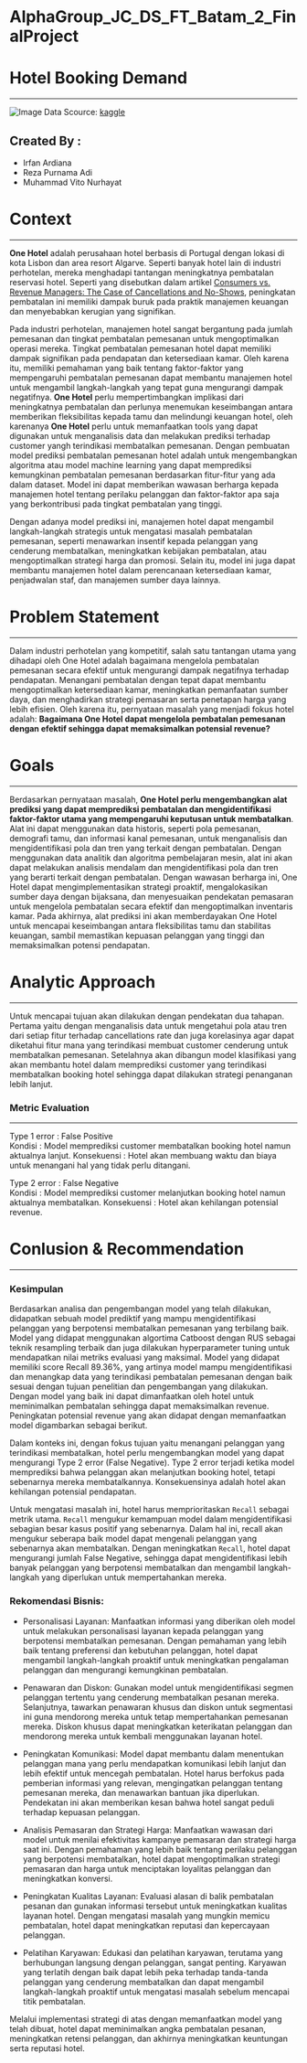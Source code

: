 # AlphaGroup_JC_DS_FT_Batam_2_FinalProject
# Hotel Booking Demand
---
![Image](https://cf.bstatic.com/xdata/images/hotel/max1280x900/451160074.jpg?k=9370b6a1c98ecb5b5dea7c3eb1b8b59365b28af4617df57a57fd9f08b22aa084&o=&hp=1)
Data Scource: [kaggle](https://www.kaggle.com/datasets/jessemostipak/hotel-booking-demand/code?datasetId=511638&sortBy=voteCount) 
## Created By : 
-   Irfan Ardiana
-   Reza Purnama Adi
-   Muhammad Vito Nurhayat

# Context 
---
__One Hotel__ adalah perusahaan hotel berbasis di Portugal dengan lokasi di kota Lisbon dan area resort Algarve. Seperti banyak hotel lain di industri perhotelan, mereka menghadapi tantangan meningkatnya pembatalan reservasi hotel. Seperti yang disebutkan dalam artikel [Consumers vs. Revenue Managers: The Case of Cancellations and No-Shows](https://www.bu.edu/bhr/2021/06/29/consumers-vs-revenue-managers-the-case-of-cancelations-and-no-shows/), peningkatan pembatalan ini memiliki dampak buruk pada praktik manajemen keuangan dan menyebabkan kerugian yang signifikan.

Pada industri perhotelan, manajemen hotel sangat bergantung pada jumlah pemesanan dan tingkat pembatalan pemesanan untuk mengoptimalkan operasi mereka. Tingkat pembatalan pemesanan hotel dapat memiliki dampak signifikan pada pendapatan dan ketersediaan kamar. Oleh karena itu, memiliki pemahaman yang baik tentang faktor-faktor yang mempengaruhi pembatalan pemesanan dapat membantu manajemen hotel untuk mengambil langkah-langkah yang tepat guna mengurangi dampak negatifnya. __One Hotel__ perlu mempertimbangkan implikasi dari meningkatnya pembatalan dan perlunya menemukan keseimbangan antara memberikan fleksibilitas kepada tamu dan melindungi keuangan hotel, oleh karenanya __One Hotel__ perlu untuk memanfaatkan tools yang dapat digunakan untuk menganalisis data dan melakukan prediksi terhadap customer yangh terindikasi membatalkan pemesanan. Dengan pembuatan model prediksi pembatalan pemesanan hotel adalah untuk mengembangkan algoritma atau model machine learning yang dapat memprediksi kemungkinan pembatalan pemesanan berdasarkan fitur-fitur yang ada dalam dataset. Model ini dapat memberikan wawasan berharga kepada manajemen hotel tentang perilaku pelanggan dan faktor-faktor apa saja yang berkontribusi pada tingkat pembatalan yang tinggi.

Dengan adanya model prediksi ini, manajemen hotel dapat mengambil langkah-langkah strategis untuk mengatasi masalah pembatalan pemesanan, seperti menawarkan insentif kepada pelanggan yang cenderung membatalkan, meningkatkan kebijakan pembatalan, atau mengoptimalkan strategi harga dan promosi. Selain itu, model ini juga dapat membantu manajemen hotel dalam perencanaan ketersediaan kamar, penjadwalan staf, dan manajemen sumber daya lainnya.

# Problem Statement
---
Dalam industri perhotelan yang kompetitif, salah satu tantangan utama yang dihadapi oleh One Hotel adalah bagaimana mengelola pembatalan pemesanan secara efektif untuk mengurangi dampak negatifnya terhadap pendapatan. Menangani pembatalan dengan tepat dapat membantu mengoptimalkan ketersediaan kamar, meningkatkan pemanfaatan sumber daya, dan menghadirkan strategi pemasaran serta penetapan harga yang lebih efisien. Oleh karena itu, pernyataan masalah yang menjadi fokus hotel adalah: __Bagaimana One Hotel dapat mengelola pembatalan pemesanan dengan efektif sehingga dapat memaksimalkan potensial revenue?__

# Goals
---
Berdasarkan pernyataan masalah, __One Hotel perlu mengembangkan alat prediksi yang dapat memprediksi pembatalan dan mengidentifikasi faktor-faktor utama yang mempengaruhi keputusan untuk membatalkan__. Alat ini dapat menggunakan data historis, seperti pola pemesanan, demografi tamu, dan informasi kanal pemesanan, untuk menganalisis dan mengidentifikasi pola dan tren yang terkait dengan pembatalan. Dengan menggunakan data analitik dan algoritma pembelajaran mesin, alat ini akan dapat melakukan analisis mendalam dan mengidentifikasi pola dan tren yang berarti terkait dengan pembatalan. Dengan wawasan berharga ini, One Hotel dapat mengimplementasikan strategi proaktif, mengalokasikan sumber daya dengan bijaksana, dan menyesuaikan pendekatan pemasaran untuk mengelola pembatalan secara efektif dan mengoptimalkan inventaris kamar. Pada akhirnya, alat prediksi ini akan memberdayakan One Hotel untuk mencapai keseimbangan antara fleksibilitas tamu dan stabilitas keuangan, sambil memastikan kepuasan pelanggan yang tinggi dan memaksimalkan potensi pendapatan.

# Analytic Approach
---
Untuk mencapai tujuan akan dilakukan dengan pendekatan dua tahapan. Pertama yaitu dengan menganalisis data untuk mengetahui pola atau tren dari setiap fitur terhadap cancellations rate dan juga korelasinya agar dapat diketahui fitur mana yang terindikasi membuat customer cenderung untuk membatalkan pemesanan. Setelahnya akan dibangun model klasifikasi yang akan membantu hotel dalam memprediksi customer yang terindikasi membatalkan booking hotel sehingga dapat dilakukan strategi penanganan lebih lanjut. 

### Metric Evaluation
---
Type 1 error    : False Positive  
Kondisi         : Model memprediksi customer membatalkan booking hotel namun aktualnya lanjut.
Konsekuensi     : Hotel akan membuang waktu dan biaya untuk menangani hal yang tidak perlu ditangani.

Type 2 error    : False Negative  
Kondisi         : Model memprediksi customer melanjutkan booking hotel namun aktualnya membatalkan.
Konsekuensi     : Hotel akan kehilangan potensial revenue.


# Conlusion & Recommendation
---

### Kesimpulan

Berdasarkan analisa dan pengembangan model yang telah dilakukan, didapatkan sebuah model prediktif yang mampu mengidentifikasi pelanggan yang berpotensi membatalkan pemesanan yang terbilang baik. Model yang didapat menggunakan algortima Catboost dengan RUS sebagai teknik resampling terbaik dan juga dilakukan hyperparameter tuning untuk mendapatkan nilai metriks evaluasi yang maksimal. Model yang didapat memiliki score Recall 89.36%, yang artinya model mampu mengidentifikasi dan menangkap data yang terindikasi pembatalan pemesanan dengan baik sesuai dengan tujuan penelitian dan pengembangan yang dilakukan. Dengan model yang baik ini dapat dimanfaatkan oleh hotel untuk meminimalkan pembatalan sehingga dapat memaksimalkan revenue. Peningkatan potensial revenue yang akan didapat dengan memanfaatkan model digambarkan sebagai berikut.

Dalam konteks ini, dengan fokus tujuan yaitu menangani pelanggan yang terindikasi membatalkan, hotel perlu mengembangkan model yang dapat mengurangi Type 2 error (False Negative). Type 2 error terjadi ketika model memprediksi bahwa pelanggan akan melanjutkan booking hotel, tetapi sebenarnya mereka membatalkannya. Konsekuensinya adalah hotel akan kehilangan potensial pendapatan.

Untuk mengatasi masalah ini, hotel harus memprioritaskan `Recall` sebagai metrik utama. `Recall` mengukur kemampuan model dalam mengidentifikasi sebagian besar kasus positif yang sebenarnya. Dalam hal ini, recall akan mengukur seberapa baik model dapat mengenali pelanggan yang sebenarnya akan membatalkan. Dengan meningkatkan `Recall`, hotel dapat mengurangi jumlah False Negative, sehingga dapat mengidentifikasi lebih banyak pelanggan yang berpotensi membatalkan dan mengambil langkah-langkah yang diperlukan untuk mempertahankan mereka.

### Rekomendasi Bisnis:

- Personalisasi Layanan: Manfaatkan informasi yang diberikan oleh model untuk melakukan personalisasi layanan kepada pelanggan yang berpotensi membatalkan pemesanan. Dengan pemahaman yang lebih baik tentang preferensi dan kebutuhan pelanggan, hotel dapat mengambil langkah-langkah proaktif untuk meningkatkan pengalaman pelanggan dan mengurangi kemungkinan pembatalan.

- Penawaran dan Diskon: Gunakan model untuk mengidentifikasi segmen pelanggan tertentu yang cenderung membatalkan pesanan mereka. Selanjutnya, tawarkan penawaran khusus dan diskon untuk segmentasi ini guna mendorong mereka untuk tetap mempertahankan pemesanan mereka. Diskon khusus dapat meningkatkan keterikatan pelanggan dan mendorong mereka untuk kembali menggunakan layanan hotel.

- Peningkatan Komunikasi: Model dapat membantu dalam menentukan pelanggan mana yang perlu mendapatkan komunikasi lebih lanjut dan lebih efektif untuk mencegah pembatalan. Hotel harus berfokus pada pemberian informasi yang relevan, mengingatkan pelanggan tentang pemesanan mereka, dan menawarkan bantuan jika diperlukan. Pendekatan ini akan memberikan kesan bahwa hotel sangat peduli terhadap kepuasan pelanggan.

- Analisis Pemasaran dan Strategi Harga: Manfaatkan wawasan dari model untuk menilai efektivitas kampanye pemasaran dan strategi harga saat ini. Dengan pemahaman yang lebih baik tentang perilaku pelanggan yang berpotensi membatalkan, hotel dapat mengoptimalkan strategi pemasaran dan harga untuk menciptakan loyalitas pelanggan dan meningkatkan konversi.

- Peningkatan Kualitas Layanan: Evaluasi alasan di balik pembatalan pesanan dan gunakan informasi tersebut untuk meningkatkan kualitas layanan hotel. Dengan mengatasi masalah yang mungkin memicu pembatalan, hotel dapat meningkatkan reputasi dan kepercayaan pelanggan.

- Pelatihan Karyawan: Edukasi dan pelatihan karyawan, terutama yang berhubungan langsung dengan pelanggan, sangat penting. Karyawan yang terlatih dengan baik dapat lebih peka terhadap tanda-tanda pelanggan yang cenderung membatalkan dan dapat mengambil langkah-langkah proaktif untuk mengatasi masalah sebelum mencapai titik pembatalan.

Melalui implementasi strategi di atas dengan memanfaatkan model yang telah dibuat, hotel dapat meminimalkan angka pembatalan pesanan, meningkatkan retensi pelanggan, dan akhirnya meningkatkan keuntungan serta reputasi hotel.
